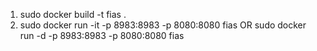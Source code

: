 1. sudo docker build -t fias .
2. sudo docker run -it -p 8983:8983 -p 8080:8080 fias OR sudo docker run -d -p 8983:8983 -p 8080:8080 fias
